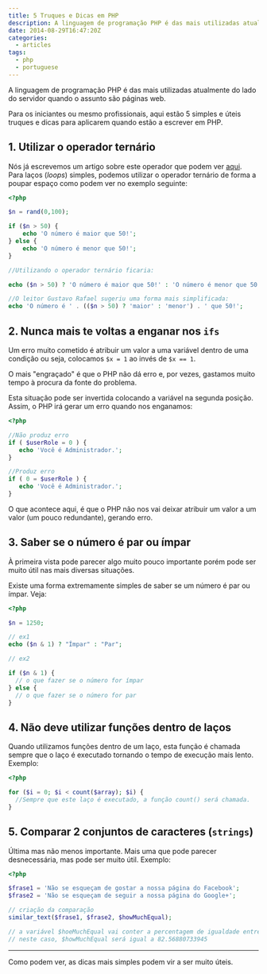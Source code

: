 ```yaml
---
title: 5 Truques e Dicas em PHP
description: A linguagem de programação PHP é das mais utilizadas atualmente do lado do servidor. Hoje trazemos 5 dicas que para vos ajudar!
date: 2014-08-29T16:47:20Z
categories:
  - articles
tags:
  - php
  - portuguese
---
```


A linguagem de programação PHP é das mais utilizadas atualmente do lado do servidor quando o assunto são páginas web.

<!--more-->

Para os iniciantes ou mesmo profissionais, aqui estão 5 simples e úteis truques e dicas para aplicarem quando estão a escrever em PHP.

## 1. Utilizar o operador ternário

Nós já escrevemos um artigo sobre este operador que podem ver [aqui](/2014/07/22/operador-ternario). Para laços (*loops*) simples, podemos utilizar o operador ternário de forma a poupar espaço como podem ver no exemplo seguinte:

```php
<?php

$n = rand(0,100);

if ($n > 50) {
    echo 'O número é maior que 50!';
} else {
    echo 'O número é menor que 50!';
}

//Utilizando o operador ternário ficaria:

echo ($n > 50) ? 'O número é maior que 50!' : 'O número é menor que 50!';

//O leitor Gustavo Rafael sugeriu uma forma mais simplificada:
echo 'O número é ' . (($n > 50) ? 'maior' : 'menor') . ' que 50!';
```

## 2. Nunca mais te voltas a enganar nos `ifs`

Um erro muito cometido é atribuir um valor a uma variável dentro de uma condição ou seja, colocamos `$x = 1` ao invés de `$x == 1`.

O mais "engraçado" é que o PHP não dá erro e, por vezes, gastamos muito tempo à procura da fonte do problema.

Esta situação pode ser invertida colocando a variável na segunda posição. Assim, o PHP irá gerar um erro quando nos enganamos:

```php
<?php

//Não produz erro
if ( $userRole = 0 ) {
   echo 'Você é Administrador.';
}

//Produz erro
if ( 0 = $userRole ) {
   echo 'Você é Administrador.';
}
```

O que acontece aqui, é que o PHP não nos vai deixar atribuir um valor a um valor (um pouco redundante), gerando erro.

## 3. Saber se o número é par ou ímpar

À primeira vista pode parecer algo muito pouco importante porém pode ser muito útil nas mais diversas situações.

Existe uma forma extremamente simples de saber se um número é par ou ímpar. Veja:

```php
<?php

$n = 1250;

// ex1
echo ($n & 1) ? "Ímpar" : "Par";

// ex2

if ($n & 1) {
  // o que fazer se o número for ímpar
} else {
  // o que fazer se o número for par
}
```

## 4. Não deve utilizar funções dentro de laços

Quando utilizamos funções dentro de um laço, esta função é chamada sempre que o laço é executado tornando o tempo de execução mais lento. Exemplo:

```php
<?php

for ($i = 0; $i < count($array); $i) {
  //Sempre que este laço é executado, a função count() será chamada.
}
```

## 5. Comparar 2 conjuntos de caracteres (`strings`)


Última mas não menos importante. Mais uma que pode parecer desnecessária, mas pode ser muito útil. Exemplo:

```php
<?php

$frase1 = 'Não se esqueçam de gostar a nossa página do Facebook';
$frase2 = 'Não se esqueçam de seguir a nossa página do Google+';

// criação da comparação
similar_text($frase1, $frase2, $howMuchEqual);

// a variável $hoeMuchEqual vai conter a percentagem de igualdade entre as duas frases.
// neste caso, $howMuchEqual será igual a 82.56880733945
```

* * *

Como podem ver, as dicas mais simples podem vir a ser muito úteis.

